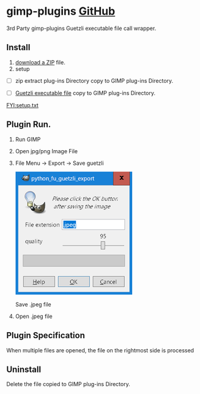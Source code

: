 # gimp-plugins [GitHub](https://github.com/umyuu/gimp-plugins)

3rd Party
gimp-plugins Guetzli executable file call wrapper. 

## Install
1. [download a ZIP](https://github.com/umyuu/gimp-plugins/archive/master.zip) file.
2. setup

  - [ ]  zip extract plug-ins Directory copy to GIMP plug-ins Directory.
  - [ ]  [Guetzli executable file](https://github.com/google/guetzli/releases) copy to GIMP plug-ins Directory.


[FYI:setup.txt](docs/setup.txt)

## Plugin Run.
1. Run GIMP

2. Open jpg/png Image File

3. File Menu -> Export -> Save guetzli

   ![Save guetzli](docs/dialog.png)
   
   Save .jpeg file

4. Open .jpeg file

## Plugin Specification
When multiple files are opened, the file on the rightmost side is processed

## Uninstall
Delete the file copied to GIMP plug-ins Directory.
